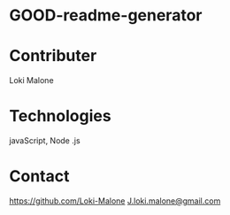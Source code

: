# GOOD-readme-generator

# Contributer 
 Loki Malone

# Technologies
javaScript, Node .js

# Contact 
https://github.com/Loki-Malone
J.loki.malone@gmail.com 